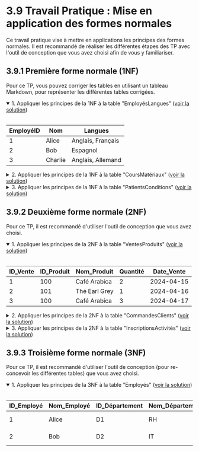 # 3.9 Travail Pratique : Mise en application des formes normales

Ce travail pratique vise à mettre en applications les principes des formes normales. Il est recommandé de réaliser les différentes étapes des TP avec l'outil de conception que vous avez choisi afin de vous y familiariser.

## 3.9.1 Première forme normale (1NF) 

Pour ce TP, vous pouvez corriger les tables en utilisant un tableau Markdown, pour représenter les différentes tables corrigées.

<details open>
<summary>1. Appliquer les principes de la 1NF à la table "EmployésLangues" (<a href="https://github.com/HachemiH/formation-cda-bdd/tree/TPC-3.9.1.1">voir la solution</a>)</summary>
<br/>

| EmployéID | Nom     | Langues           |
| --------- | ------- | ----------------- |
| 1         | Alice   | Anglais, Français |
| 2         | Bob     | Espagnol          |
| 3         | Charlie | Anglais, Allemand |

</details>
<details>
<summary>2. Appliquer les principes de la 1NF à la table "CoursMatériaux" (<a href="https://github.com/HachemiH/formation-cda-bdd/tree/TPC-3.9.1.2">voir la solution</a>)</summary>
<br/>

| CoursID | Nom du Cours | Matériaux                          |
| ------- | ------------ | ---------------------------------- |
| 1       | Math 101     | Livre de texte, Cahier d'exercices |
| 2       | Histoire 202 | Livre de texte, Atlas              |

</details>
<details>
<summary>3. Appliquer les principes de la 1NF à la table "PatientsConditions" (<a href="https://github.com/HachemiH/formation-cda-bdd/tree/TPC-3.9.1.3">voir la solution</a>)</summary>
<br/>

| PatientID | Nom       | Conditions            |
| --------- | --------- | --------------------- |
| 1         | Denise    | Diabète, Hypertension |
| 2         | Éric      | Allergies             |
| 3         | Françoise | Asthme, Allergies     |

</details>

## 3.9.2 Deuxième forme normale (2NF)

Pour ce TP, il est recommandé d'utiliser l'outil de conception que vous avez choisi.

<details open>
<summary>1. Appliquer les principes de la 2NF à la table "VentesProduits" (<a href="https://github.com/HachemiH/formation-cda-bdd/tree/TPC-3.9.2.1">voir la solution</a>)</summary>
<br/>

| ID_Vente | ID_Produit | Nom_Produit   | Quantité | Date_Vente |
| -------- | ---------- | ------------- | -------- | ---------- |
| 1        | 100        | Café Arabica  | 2        | 2024-04-15 |
| 2        | 101        | Thé Earl Grey | 1        | 2024-04-16 |
| 3        | 100        | Café Arabica  | 3        | 2024-04-17 |

</details>

<details>
<summary>2. Appliquer les principes de la 2NF à la table "CommandesClients" (<a href="https://github.com/HachemiH/formation-cda-bdd/tree/TPC-3.9.2.2">voir la solution</a>)</summary>
<br/>

| ID_Commande | ID_Client | Date_Commande | Nom_Client   | Adresse_Client        |
| ----------- | --------- | ------------- | ------------ | --------------------- |
| 1           | 456       | 2024-04-15    | Jeanne Voila | 123 Rue de Paris      |
| 2           | 789       | 2024-04-16    | Pierre Paul  | 456 Avenue des Fleurs |

</details>
<details>
<summary>3. Appliquer les principes de la 2NF à la table "InscriptionsActivités" (<a href="https://github.com/HachemiH/formation-cda-bdd/tree/TPC-3.9.2.3">voir la solution</a>)</summary>
<br/>

| ID_Activité | ID_Participant | Nom_Activité | Nom_Participant | Âge_Participant |
| ----------- | -------------- | ------------ | --------------- | --------------- |
| A1          | 001            | Natation     | Alice L'eau     | 12              |
| B2          | 002            | Yoga         | Bob Zen         | 34              |

</details>

## 3.9.3 Troisième forme normale (3NF)

Pour ce TP, il est recommandé d'utiliser l'outil de conception (pour re-concevoir les différentes tables) que vous avez choisi.

<details open>
<summary>1. Appliquer les principes de la 3NF à la table "Employés" (<a href="https://github.com/HachemiH/formation-cda-bdd/tree/TPC-3.9.3.1">voir la solution</a>)</summary>
<br/>

| ID_Employé | Nom_Employé | ID_Département | Nom_Département | Adresse_Département       |
| ---------- | ----------- | -------------- | --------------- | ------------------------- |
| 1          | Alice       | D1             | RH              | 123 Rue des Ressources    |
| 2          | Bob         | D2             | IT              | 456 Rue de l'Informatique |

</details>